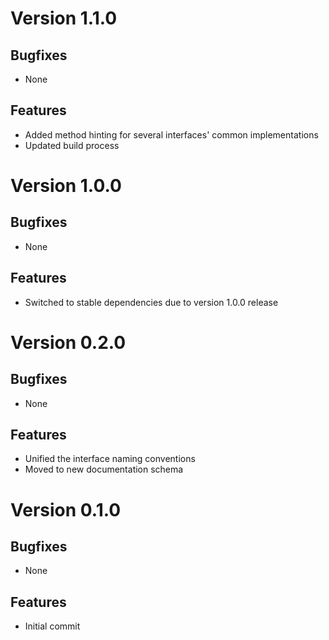 # Version 1.1.0

## Bugfixes

* None

## Features

* Added method hinting for several interfaces' common implementations
* Updated build process

# Version 1.0.0

## Bugfixes

* None

## Features

* Switched to stable dependencies due to version 1.0.0 release

# Version 0.2.0

## Bugfixes

* None

## Features

* Unified the interface naming conventions
* Moved to new documentation schema

# Version 0.1.0

## Bugfixes

* None

## Features

* Initial commit
